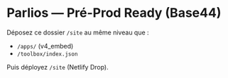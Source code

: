 # Parlios — Pré-Prod Ready (Base44)

Déposez ce dossier `/site` au même niveau que :
- `/apps/` (v4_embed)
- `/toolbox/index.json`

Puis déployez `/site` (Netlify Drop).